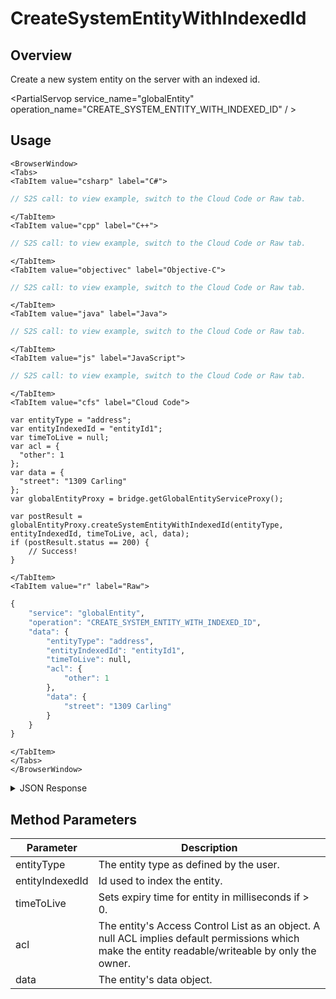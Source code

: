 # CreateSystemEntityWithIndexedId
## Overview
Create a new system entity on the server with an indexed id.

<PartialServop service_name="globalEntity" operation_name="CREATE_SYSTEM_ENTITY_WITH_INDEXED_ID" / >

## Usage

```mdx-code-block
<BrowserWindow>
<Tabs>
<TabItem value="csharp" label="C#">
```

```csharp
// S2S call: to view example, switch to the Cloud Code or Raw tab.
```

```mdx-code-block
</TabItem>
<TabItem value="cpp" label="C++">
```

```cpp
// S2S call: to view example, switch to the Cloud Code or Raw tab.
```

```mdx-code-block
</TabItem>
<TabItem value="objectivec" label="Objective-C">
```

```objectivec
// S2S call: to view example, switch to the Cloud Code or Raw tab.
```

```mdx-code-block
</TabItem>
<TabItem value="java" label="Java">
```

```java
// S2S call: to view example, switch to the Cloud Code or Raw tab.
```

```mdx-code-block
</TabItem>
<TabItem value="js" label="JavaScript">
```

```javascript
// S2S call: to view example, switch to the Cloud Code or Raw tab.
```

```mdx-code-block
</TabItem>
<TabItem value="cfs" label="Cloud Code">
```

```cfscript
var entityType = "address";
var entityIndexedId = "entityId1";
var timeToLive = null;
var acl = {
  "other": 1
};
var data = {
  "street": "1309 Carling"
};
var globalEntityProxy = bridge.getGlobalEntityServiceProxy();

var postResult = globalEntityProxy.createSystemEntityWithIndexedId(entityType, entityIndexedId, timeToLive, acl, data);
if (postResult.status == 200) {
    // Success!
}
```

```mdx-code-block
</TabItem>
<TabItem value="r" label="Raw">
```

```r
{
	"service": "globalEntity",
	"operation": "CREATE_SYSTEM_ENTITY_WITH_INDEXED_ID",
	"data": {
		"entityType": "address",
		"entityIndexedId": "entityId1",
		"timeToLive": null,
		"acl": {
			"other": 1
		},
		"data": {
			"street": "1309 Carling"
		}
	}
}
```

```mdx-code-block
</TabItem>
</Tabs>
</BrowserWindow>
```

<details>
<summary>JSON Response</summary>

```json
{  
   "data":{  
      "gameId":"12270",
      "entityId":"b2a2bbdf-084b-41c8-802a-05de9c37b20c",
      "ownerId":null,
      "entityType":"address",
      "entityIndexedId":"entityId1",
      "version":1,
      "acl":{  
         "other":1
      },
      "expiresAt":9223372036854776000,
      "timeToLive":-1,
      "createdAt":1550852309251,
      "updatedAt":1550852309251
   },
   "status":200
}
```
</details>

## Method Parameters
Parameter | Description
--------- | -----------
entityType | The entity type as defined by the user. 
entityIndexedId | Id used to index the entity. 
timeToLive | Sets expiry time for entity in milliseconds if > 0. 
acl | The entity's Access Control List as an object. A null ACL implies default permissions which make the entity readable/writeable by only the owner. 
data | The entity's data object. 


